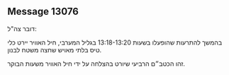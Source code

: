 ## Message 13076

דובר צה"ל:

בהמשך להתרעות שהופעלו בשעות 13:18-13:20 בגליל המערבי, חיל האוויר יירט כלי טיס בלתי מאויש שחצה משטח לבנון.

זהו הכטב״ם הרביעי שיורט בהצלחה על ידי חיל האוויר משעות הבוקר.

